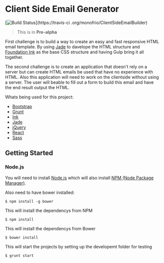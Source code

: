 # Client Side Email Generator

[![Build Status](https://travis-ci.org/monofrio/ClientSideEmailBuilder.svg?branch=Master)](https://travis-ci
.org/monofrio/ClientSideEmailBuilder)

> This is in **Pre-alpha**

First challenge is to build a way to create an easy and fast responsive HTML email template.
By using [Jade](http://jade-lang.com/) to davelope the HTML structure and [Foundation Ink](http://foundation.zurb.com/emails.html) as the base CSS structure and having Gulp bring it all together.

The second challenge is to create an application that doesn't rely on a server but can create HTML emails be used that have no experience with HTML.
Also this application will need to work on the clientside without using a server.  The user will beable to fill out a form to build this email and have the end result output the HTML.

Whats being used for this project:

* [Bootstrap](http://getbootstrap.com/)
* [Grunt](http://gruntjs.com/)
* [Ink](http://foundation.zurb.com/emails.html)
* [Jade](http://jade-lang.com/)
* [jQuery](http://jquery.com/)
* [React](https://facebook.github.io/react/index.html)
* [Sass](http://sass-lang.com/)

## Getting Started

### Node.js
You will need to install [Node.js](https://nodejs.org/en/) which will also install [NPM (Node Package Manager)](https://www.npmjs.com/).

Also need to have bower installed:
```
$ npm install -g bower
```

This will install the dependencys from NPM
```
$ npm install
```

This will install the dependencys from Bower
```
$ bower install
```

This will start the projects by setting up the developemt folder for testing
```
$ grunt start
```
